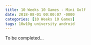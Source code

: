 ```yaml
---
title: 10 Weeks 10 Games - Mini Golf
date: 2018-08-01 00:00:07 -0000
categories: [10 Weeks 10 Games]
tags: 10w10g university android
---
```

To be completed...